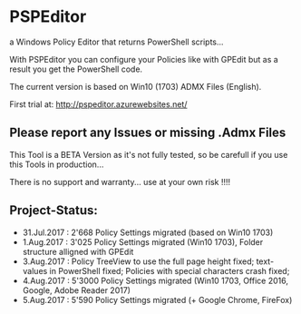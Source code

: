 # PSPEditor
a Windows Policy Editor that returns PowerShell scripts... 

With PSPEditor you can configure your Policies like with GPEdit but as a result you get the PowerShell code.

The current version is based on Win10 (1703) ADMX Files (English).

First trial at: http://pspeditor.azurewebsites.net/

## Please report any Issues or missing .Admx Files
This Tool is a BETA Version as it's not fully tested, so be carefull if you use this Tools in production...

There is no support and warranty... use at your own risk !!!!

## Project-Status:
* 31.Jul.2017 : 2'668 Policy Settings migrated (based on Win10 1703)
* 1.Aug.2017 :  3'025 Policy Settings migrated (Win10 1703), Folder structure alligned with GPEdit
* 3.Aug.2017 : Policy TreeView to use the full page height fixed; text-values in PowerShell fixed; Policies with special characters crash fixed;
* 4.Aug.2017 : 5'3000 Policy Settings migrated (Win10 1703, Office 2016, Google, Adobe Reader 2017)
* 5.Aug.2017 : 5'590 Policy Settings migrated (+ Google Chrome, FireFox)
